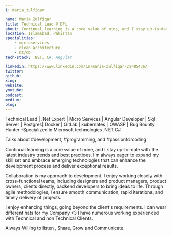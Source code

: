 ```yaml
---
i: maria_zulfiqar

name: Maria Zulfiqar
title: Technical Lead @ DPL
about: Continual learning is a core value of mine, and I stay up-to-date with the latest industry trends and best practices. 
location: Islamabad, Pakistan
specialities:
    - microservices
    - clean architecture
    - CI/CD
tech-stack: .NET, C#, Angular

linkedin: https://www.linkedin.com/in/maria-zulfiqar-29485436/
twitter: 
github: 
xing: 
website: 
youtube: 
podcast: 
medium: 
blog: 
---
```


Technical Lead | .Net Expert | Micro Services | Angular Developer | Sql Server | Postgres| Docker | GitLab | kubernates | OWASP | Bug Bounty Hunter -Specialized in Microsoft technologies .NET C#

Talks about #development, #programming, and #passionforcoding


Continual learning is a core value of mine, and I stay up-to-date with the latest industry trends and best practices. I'm always eager to expand my skill set and embrace emerging technologies that can enhance the development process and deliver exceptional results.

Collaboration is my approach to development. I enjoy working closely with cross-functional teams, including designers and product managers, product owners, clients directly, backend developers to bring ideas to life. Through agile methodologies, I ensure smooth communication, rapid iterations, and timely delivery of projects.

I enjoy enhancing things, going beyond the client's requirements.
I can wear different hats for my Company <3
I have numerous working experienced with Technical and non Technical Clients.

Always Willing to listen , Share, Grow and Communicate.
